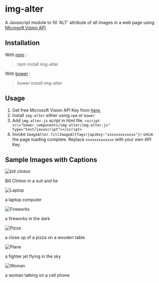 # img-alter
A Javascript module to fill 'ALT' attribute of all images in a web page using [Microsoft Vision API](https://www.microsoft.com/cognitive-services/en-us/computer-vision-api).

## Installation

With [npm](https://www.npmjs.com/) :

> npm install img-alter

With [bower](https://bower.io) :

> bower install img-alter

## Usage
 1. Get free Microsoft Vision API Key from [here.](https://www.microsoft.com/cognitive-services/en-us/computer-vision-api) 
 2. Install `img-alter` either using `npm` or `bower`
 3. Add `img-alter.js` script in html file. 
 `<script src="bower_components/img-alter/img-alter.js" type="text/javascript"></script>` 
 4. Invoke `ImageAlter.fillImageAltTags({apiKey:"xxxxxxxxxxxxx"})` once the page loading complete. Replace `xxxxxxxxxxxxx` with your own API Key.


## Sample Images with Captions

![bill clinton](http://www.gannett-cdn.com/-mm-/fef8131c29b275565180e501a489e5973ad71e0c/r=x203&c=200x200/local/-/media/USATODAY/USATODAY/2013/01/09/billclinton-dnc-1_1.jpg)

Bill Clinton in a suit and tie


![Laptop](http://ecx.images-amazon.com/images/I/41+Twb04JvL._AC_SS200_.jpg)

a laptop computer


![Fireworks](https://11111-presscdn-0-2-pagely.netdna-ssl.com/wp-content/uploads/2016/05/fireworks-2-200x200.jpg)

a fireworks in the dark


![Pizza](http://s.hswstatic.com/gif/recipes/easy-personal-pizza-recipe-1.jpg)

a close up of a pizza on a wooden table


![Plane](http://blogs-images.forbes.com/thumbnails/blog_2092/pt_2092_2592_o.jpg?t=1356633506&width=200&height=200)

a fighter jet flying in the sky


![Woman](http://images.freeimages.com/images/premium/large-thumbs/4642/46425206-happy-young-woman-talking-on-mobile-phone.jpg)

a woman talking on a cell phone
